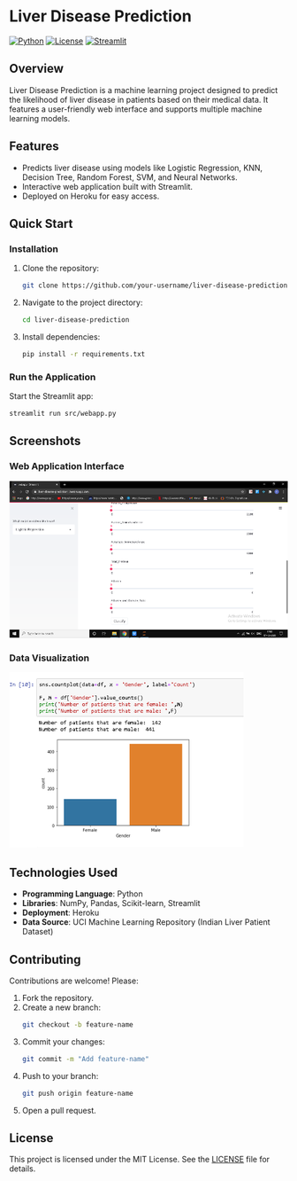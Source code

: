 ﻿# Liver Disease Prediction

[![Python](https://img.shields.io/badge/Python-3.7%2B-blue)](https://www.python.org/)
[![License](https://img.shields.io/badge/License-MIT-green)](LICENSE)
[![Streamlit](https://img.shields.io/badge/Streamlit-Framework-orange)](https://streamlit.io/)

## Overview
Liver Disease Prediction is a machine learning project designed to predict the likelihood of liver disease in patients based on their medical data. It features a user-friendly web interface and supports multiple machine learning models.

## Features
- Predicts liver disease using models like Logistic Regression, KNN, Decision Tree, Random Forest, SVM, and Neural Networks.
- Interactive web application built with Streamlit.
- Deployed on Heroku for easy access.

## Quick Start

### Installation
1. Clone the repository:
   ```bash
   git clone https://github.com/your-username/liver-disease-prediction.git
   ```
2. Navigate to the project directory:
   ```bash
   cd liver-disease-prediction
   ```
3. Install dependencies:
   ```bash
   pip install -r requirements.txt
   ```

### Run the Application
Start the Streamlit app:
```bash
streamlit run src/webapp.py
```

## Screenshots
### Web Application Interface
![Web App](ReadmeImages/Aspose.Words.e4bfd82e-acc5-43da-8479-c6d62d68f870.042.png)

### Data Visualization
![Data Visualization](ReadmeImages/Aspose.Words.e4bfd82e-acc5-43da-8479-c6d62d68f870.033.png)

## Technologies Used
- **Programming Language**: Python
- **Libraries**: NumPy, Pandas, Scikit-learn, Streamlit
- **Deployment**: Heroku
- **Data Source**: UCI Machine Learning Repository (Indian Liver Patient Dataset)

## Contributing
Contributions are welcome! Please:
1. Fork the repository.
2. Create a new branch:
   ```bash
   git checkout -b feature-name
   ```
3. Commit your changes:
   ```bash
   git commit -m "Add feature-name"
   ```
4. Push to your branch:
   ```bash
   git push origin feature-name
   ```
5. Open a pull request.

## License
This project is licensed under the MIT License. See the [LICENSE](LICENSE) file for details.
